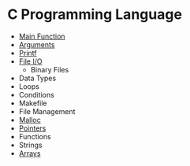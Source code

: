 # C Programming Language


- [Main Function](main.md)
- [Arguments](arguments.md)
- [Printf](printf.md)
- [File I/O](file-io.md)
    * Binary Files
- Data Types
- Loops
- Conditions
- Makefile
- File Management
- [Malloc](malloc.md)
- [Pointers](pointers.md)
- Functions
- Strings
- [Arrays](arrays.md)

